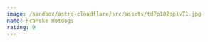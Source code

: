 ```yaml
---
image: /sandbox/astro-cloudflare/src/assets/td7p102pp1v71.jpg
name: Franske Hotdogs
rating: 9
---
```


